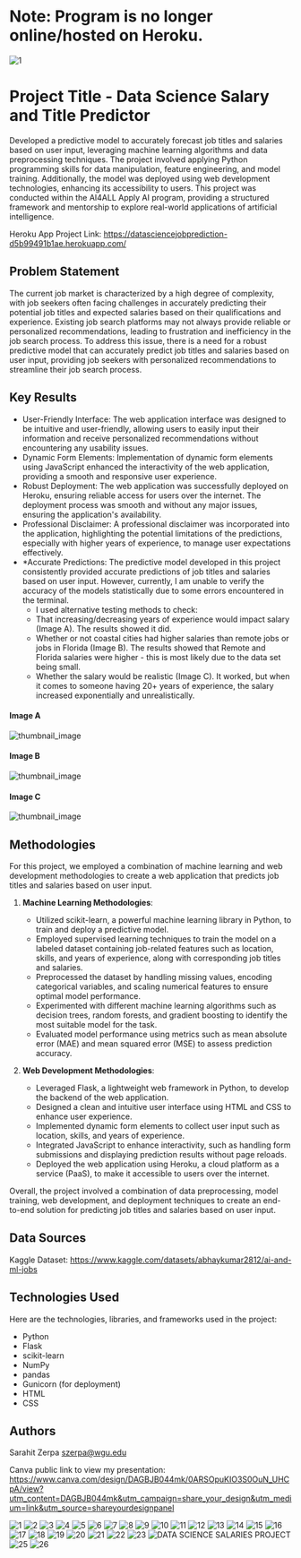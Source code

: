# Note: Program is no longer online/hosted on Heroku. 

![1](https://github.com/szerp/DataScienceSalaryAndTitlePredictor/assets/68039475/30b44e0c-658a-4ff1-9991-e602295d73e6)

# Project Title - Data Science Salary and Title Predictor

Developed a predictive model to accurately forecast job titles and salaries based on user input, leveraging machine learning algorithms and data preprocessing techniques. The project involved applying Python programming skills for data manipulation, feature engineering, and model training. Additionally, the model was deployed using web development technologies, enhancing its accessibility to users. This project was conducted within the AI4ALL Apply AI program, providing a structured framework and mentorship to explore real-world applications of artificial intelligence.

Heroku App Project Link: https://datasciencejobprediction-d5b99491b1ae.herokuapp.com/

## Problem Statement <!--- do not change this line -->
The current job market is characterized by a high degree of complexity, with job seekers often facing challenges in accurately predicting their potential job titles and expected salaries based on their qualifications and experience. Existing job search platforms may not always provide reliable or personalized recommendations, leading to frustration and inefficiency in the job search process. To address this issue, there is a need for a robust predictive model that can accurately predict job titles and salaries based on user input, providing job seekers with personalized recommendations to streamline their job search process.

## Key Results <!--- do not change this line -->
- User-Friendly Interface: The web application interface was designed to be intuitive and user-friendly, allowing users to easily input their information and receive personalized recommendations without encountering any usability issues.
- Dynamic Form Elements: Implementation of dynamic form elements using JavaScript enhanced the interactivity of the web application, providing a smooth and responsive user experience.
- Robust Deployment: The web application was successfully deployed on Heroku, ensuring reliable access for users over the internet. The deployment process was smooth and without any major issues, ensuring the application's availability.
- Professional Disclaimer: A professional disclaimer was incorporated into the application, highlighting the potential limitations of the predictions, especially with higher years of experience, to manage user expectations effectively.
- *Accurate Predictions: The predictive model developed in this project consistently provided accurate predictions of job titles and salaries based on user input. However, currently, I am unable to verify the accuracy of the models statistically due to some errors encountered in the terminal.
  - I used alternative testing methods to check:
   - That increasing/decreasing years of experience would impact salary (Image A). The results showed it did.
   - Whether or not coastal cities had higher salaries than remote jobs or jobs in Florida (Image B). The results showed that Remote and Florida salaries were higher - this is most likely due to the data set being small.
   - Whether the salary would be realistic (Image C). It worked, but when it comes to someone having 20+ years of experience, the salary increased exponentially and unrealistically.

#### Image A
![thumbnail_image](https://github.com/szerp/DataScienceSalaryAndTitlePredictor/assets/68039475/3f640722-c46a-4f17-9e6f-eeac258d7377)

#### Image B
![thumbnail_image](https://github.com/szerp/DataScienceSalaryAndTitlePredictor/assets/68039475/2dbaa130-9529-4d68-bfa3-23fc1b45641f)

#### Image C
![thumbnail_image](https://github.com/szerp/DataScienceSalaryAndTitlePredictor/assets/68039475/511f6c76-d0db-4fdd-b023-9dec8c8e0bdc)


## Methodologies <!--- do not change this line -->

For this project, we employed a combination of machine learning and web development methodologies to create a web application that predicts job titles and salaries based on user input.

1. **Machine Learning Methodologies**:
   - Utilized scikit-learn, a powerful machine learning library in Python, to train and deploy a predictive model. 
   - Employed supervised learning techniques to train the model on a labeled dataset containing job-related features such as location, skills, and years of experience, along with corresponding job titles and salaries.
   - Preprocessed the dataset by handling missing values, encoding categorical variables, and scaling numerical features to ensure optimal model performance.
   - Experimented with different machine learning algorithms such as decision trees, random forests, and gradient boosting to identify the most suitable model for the task.
   - Evaluated model performance using metrics such as mean absolute error (MAE) and mean squared error (MSE) to assess prediction accuracy.

2. **Web Development Methodologies**:
   - Leveraged Flask, a lightweight web framework in Python, to develop the backend of the web application.
   - Designed a clean and intuitive user interface using HTML and CSS to enhance user experience.
   - Implemented dynamic form elements to collect user input such as location, skills, and years of experience.
   - Integrated JavaScript to enhance interactivity, such as handling form submissions and displaying prediction results without page reloads.
   - Deployed the web application using Heroku, a cloud platform as a service (PaaS), to make it accessible to users over the internet.

Overall, the project involved a combination of data preprocessing, model training, web development, and deployment techniques to create an end-to-end solution for predicting job titles and salaries based on user input.


## Data Sources <!--- do not change this line -->
Kaggle Dataset: https://www.kaggle.com/datasets/abhaykumar2812/ai-and-ml-jobs

## Technologies Used <!--- do not change this line -->
Here are the technologies, libraries, and frameworks used in the project:
- Python
- Flask
- scikit-learn
- NumPy
- pandas
- Gunicorn (for deployment)
- HTML
- CSS

## Authors <!--- do not change this line -->
Sarahit Zerpa szerpa@wgu.edu

Canva public link to view my presentation:
https://www.canva.com/design/DAGBJB044mk/0ARSOpuKIO3S0OuN_UHCpA/view?utm_content=DAGBJB044mk&utm_campaign=share_your_design&utm_medium=link&utm_source=shareyourdesignpanel

![1](https://github.com/szerp/DataScienceSalaryAndTitlePredictor/assets/68039475/9613e655-9ee2-490f-af6b-dfd3e7e44b14)
![2](https://github.com/szerp/DataScienceSalaryAndTitlePredictor/assets/68039475/9d3c6e76-9b0c-49c1-b16e-7b67a9b20f13)
![3](https://github.com/szerp/DataScienceSalaryAndTitlePredictor/assets/68039475/0285cda4-cb9d-41ce-94ee-6d7100208bc2)
![4](https://github.com/szerp/DataScienceSalaryAndTitlePredictor/assets/68039475/fff4b1f5-fd0c-4dff-ab45-b4dc1e4c22d1)
![5](https://github.com/szerp/DataScienceSalaryAndTitlePredictor/assets/68039475/c068e63e-6a7c-4610-8c38-44d693e5a5d4)
![6](https://github.com/szerp/DataScienceSalaryAndTitlePredictor/assets/68039475/2651b82d-8c51-4349-b128-21fc1acff4c6)
![7](https://github.com/szerp/DataScienceSalaryAndTitlePredictor/assets/68039475/6a15c570-2a88-43e3-a2cf-ed0479134091)
![8](https://github.com/szerp/DataScienceSalaryAndTitlePredictor/assets/68039475/17a9d362-af43-43c0-a57d-f16f3b8854f6)
![9](https://github.com/szerp/DataScienceSalaryAndTitlePredictor/assets/68039475/7cde5698-bb9c-42c3-95df-c8bdcc0f3542)
![10](https://github.com/szerp/DataScienceSalaryAndTitlePredictor/assets/68039475/96894b9a-b357-4c76-89bd-b24dff7d7c07)
![11](https://github.com/szerp/DataScienceSalaryAndTitlePredictor/assets/68039475/2fb4ad6e-e840-4b96-b59e-534062636ed3)
![12](https://github.com/szerp/DataScienceSalaryAndTitlePredictor/assets/68039475/4bf2cb41-ec09-4b36-b3ad-56bb45768fef)
![13](https://github.com/szerp/DataScienceSalaryAndTitlePredictor/assets/68039475/c80f0592-26d9-43ed-83bf-30d2cafaba4c)
![14](https://github.com/szerp/DataScienceSalaryAndTitlePredictor/assets/68039475/703d0806-3021-4cfa-8c08-04a91678dd77)
![15](https://github.com/szerp/DataScienceSalaryAndTitlePredictor/assets/68039475/48b52721-4fed-4435-b04a-566edc37fea7)
![16](https://github.com/szerp/DataScienceSalaryAndTitlePredictor/assets/68039475/f05b1e62-d95d-440a-b9d4-eb31a40f3051)
![17](https://github.com/szerp/DataScienceSalaryAndTitlePredictor/assets/68039475/54200dfa-ebff-4b5a-8adf-e88ea2ae1e00)
![18](https://github.com/szerp/DataScienceSalaryAndTitlePredictor/assets/68039475/44e48704-5d62-4a8c-8ebf-e8fc6dd4b555)
![19](https://github.com/szerp/DataScienceSalaryAndTitlePredictor/assets/68039475/0405fef2-cff9-4b17-958d-6139fd9f911e)
![20](https://github.com/szerp/DataScienceSalaryAndTitlePredictor/assets/68039475/5272570e-9e09-45b9-a6b7-ad1a249f66ad)
![21](https://github.com/szerp/DataScienceSalaryAndTitlePredictor/assets/68039475/b1c0b992-e082-4bb9-8adc-11a3f1a21dc0)
![22](https://github.com/szerp/DataScienceSalaryAndTitlePredictor/assets/68039475/fdf3cef1-73f5-4ef6-8058-b57cf144f82b)
![23](https://github.com/szerp/DataScienceSalaryAndTitlePredictor/assets/68039475/1970977a-faf6-450d-b30e-c2081d6ef305)
![DATA SCIENCE SALARIES PROJECT](https://github.com/szerp/DataScienceSalaryAndTitlePredictor/assets/68039475/7551b8c0-6fe1-47e5-b8fc-7c9a11918e37)
![25](https://github.com/szerp/DataScienceSalaryAndTitlePredictor/assets/68039475/1be1a4fe-f638-44c0-a3b3-b0177780bc50)
![26](https://github.com/szerp/DataScienceSalaryAndTitlePredictor/assets/68039475/b4a88581-8c90-4985-a52c-2ea405c41f3c)







